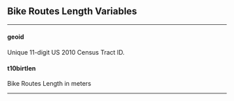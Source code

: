

## Bike Routes Length Variables

---

#### **geoid**
Unique 11-digit US 2010 Census Tract ID.


#### **t10birtlen**
Bike Routes Length in meters

---

